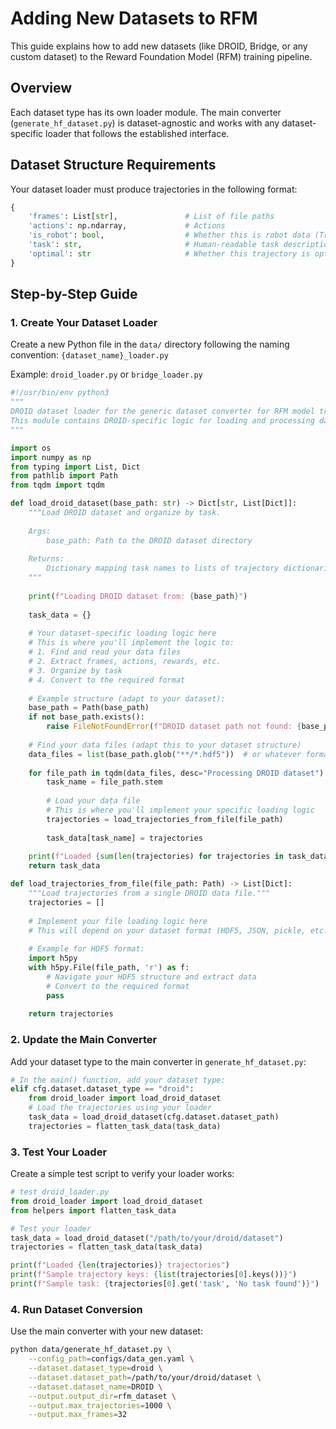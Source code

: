 # Adding New Datasets to RFM

This guide explains how to add new datasets (like DROID, Bridge, or any custom dataset) to the Reward Foundation Model (RFM) training pipeline.

## Overview

Each dataset type has its own loader module. The main converter (`generate_hf_dataset.py`) is dataset-agnostic and works with any dataset-specific loader that follows the established interface.

## Dataset Structure Requirements

Your dataset loader must produce trajectories in the following format:

```python
{
    'frames': List[str],               # List of file paths
    'actions': np.ndarray,             # Actions 
    'is_robot': bool,                  # Whether this is robot data (True) or human data (False)
    'task': str,                       # Human-readable task description
    'optimal': str                     # Whether this trajectory is optimal
}
```

## Step-by-Step Guide

### 1. Create Your Dataset Loader

Create a new Python file in the `data/` directory following the naming convention: `{dataset_name}_loader.py`

Example: `droid_loader.py` or `bridge_loader.py`

```python
#!/usr/bin/env python3
"""
DROID dataset loader for the generic dataset converter for RFM model training.
This module contains DROID-specific logic for loading and processing data.
"""

import os
import numpy as np
from typing import List, Dict
from pathlib import Path
from tqdm import tqdm

def load_droid_dataset(base_path: str) -> Dict[str, List[Dict]]:
    """Load DROID dataset and organize by task.
    
    Args:
        base_path: Path to the DROID dataset directory
        
    Returns:
        Dictionary mapping task names to lists of trajectory dictionaries
    """
    
    print(f"Loading DROID dataset from: {base_path}")
    
    task_data = {}
    
    # Your dataset-specific loading logic here
    # This is where you'll implement the logic to:
    # 1. Find and read your data files
    # 2. Extract frames, actions, rewards, etc.
    # 3. Organize by task
    # 4. Convert to the required format
    
    # Example structure (adapt to your dataset):
    base_path = Path(base_path)
    if not base_path.exists():
        raise FileNotFoundError(f"DROID dataset path not found: {base_path}")
    
    # Find your data files (adapt this to your dataset structure)
    data_files = list(base_path.glob("**/*.hdf5"))  # or whatever format you use
    
    for file_path in tqdm(data_files, desc="Processing DROID dataset"):
        task_name = file_path.stem
        
        # Load your data file
        # This is where you'll implement your specific loading logic
        trajectories = load_trajectories_from_file(file_path)
        
        task_data[task_name] = trajectories
    
    print(f"Loaded {sum(len(trajectories) for trajectories in task_data.values())} trajectories from {len(task_data)} tasks")
    return task_data

def load_trajectories_from_file(file_path: Path) -> List[Dict]:
    """Load trajectories from a single DROID data file."""
    trajectories = []
    
    # Implement your file loading logic here
    # This will depend on your dataset format (HDF5, JSON, pickle, etc.)
    
    # Example for HDF5 format:
    import h5py
    with h5py.File(file_path, 'r') as f:
        # Navigate your HDF5 structure and extract data
        # Convert to the required format
        pass
    
    return trajectories
```

### 2. Update the Main Converter

Add your dataset type to the main converter in `generate_hf_dataset.py`:

```python
# In the main() function, add your dataset type:
elif cfg.dataset.dataset_type == "droid":
    from droid_loader import load_droid_dataset
    # Load the trajectories using your loader
    task_data = load_droid_dataset(cfg.dataset.dataset_path)
    trajectories = flatten_task_data(task_data)
```

### 3. Test Your Loader

Create a simple test script to verify your loader works:

```python
# test_droid_loader.py
from droid_loader import load_droid_dataset
from helpers import flatten_task_data

# Test your loader
task_data = load_droid_dataset("/path/to/your/droid/dataset")
trajectories = flatten_task_data(task_data)

print(f"Loaded {len(trajectories)} trajectories")
print(f"Sample trajectory keys: {list(trajectories[0].keys())}")
print(f"Sample task: {trajectories[0].get('task', 'No task found')}")
```

### 4. Run Dataset Conversion

Use the main converter with your new dataset:

```bash
python data/generate_hf_dataset.py \
    --config_path=configs/data_gen.yaml \
    --dataset.dataset_type=droid \
    --dataset.dataset_path=/path/to/your/droid/dataset \
    --dataset.dataset_name=DROID \
    --output.output_dir=rfm_dataset \
    --output.max_trajectories=1000 \
    --output.max_frames=32
```